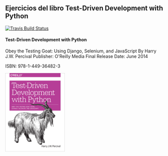 ## Ejercicios del libro Test-Driven Development with Python

[![Travis Build Status](https://travis-ci.org/kdchaires/superlists-tdd-python.svg?branch=master)](https://travis-ci.org/kdchaires/superlists-tdd-python)



<h4 class="resource">Test-Driven Development with Python</h4>
Obey the Testing Goat: Using Django, Selenium, and JavaScript
By Harry J.W. Percival
Publisher: O'Reilly Media
Final Release Date: June 2014


ISBN: 978-1-449-36482-3

<a class="cover" href="http://shop.oreilly.com/product/0636920051091.do" title="Test-Driven Development with Python
– By Harry J.W. Percival"><img src="/images/tdd.jpg" alt="Test-Driven Development with Python" width="190" /></a>
